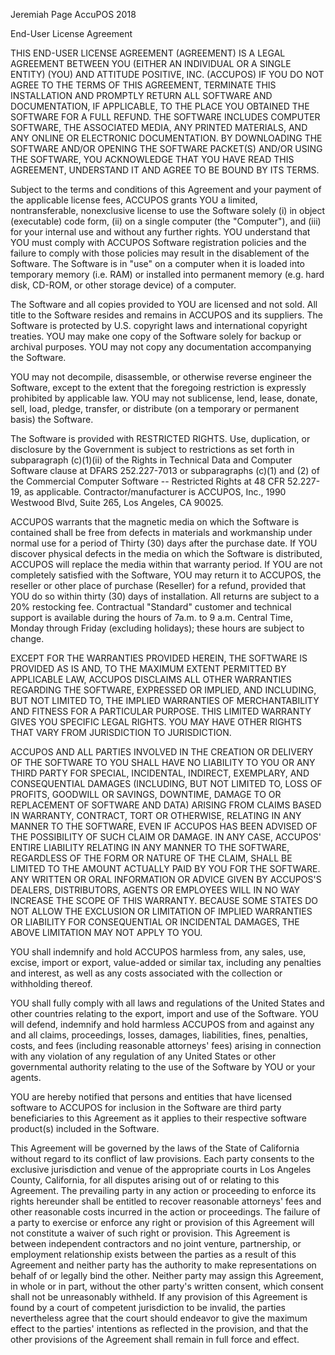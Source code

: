Jeremiah Page
AccuPOS 2018

End-User License Agreement

THIS END-USER LICENSE AGREEMENT (AGREEMENT) IS A LEGAL AGREEMENT BETWEEN YOU (EITHER AN INDIVIDUAL
OR A SINGLE ENTITY) (YOU) AND ATTITUDE POSITIVE, INC. (ACCUPOS) IF
YOU DO NOT AGREE TO THE TERMS OF THIS AGREEMENT, TERMINATE THIS INSTALLATION
AND PROMPTLY RETURN ALL SOFTWARE AND DOCUMENTATION, IF APPLICABLE, TO THE PLACE
YOU OBTAINED THE SOFTWARE FOR A FULL REFUND. THE SOFTWARE INCLUDES COMPUTER
SOFTWARE, THE ASSOCIATED MEDIA, ANY PRINTED MATERIALS, AND ANY
ONLINE OR ELECTRONIC DOCUMENTATION. BY DOWNLOADING THE SOFTWARE
AND/OR OPENING THE SOFTWARE PACKET(S) AND/OR USING THE SOFTWARE, YOU
ACKNOWLEDGE THAT YOU HAVE READ THIS AGREEMENT, UNDERSTAND IT AND AGREE TO BE
BOUND BY ITS TERMS. 

Subject to the terms and conditions of this Agreement and your payment of the applicable license fees, ACCUPOS grants YOU a
limited, nontransferable, nonexclusive license to use the Software solely (i)
in object (executable) code form, (ii) on a single computer (the
&quot;Computer&quot;), and (iii) for your internal use and without any further
rights. YOU understand that YOU must comply with ACCUPOS Software registration
policies and the failure to comply with those policies may result in the
disablement of the Software. The Software is in &quot;use&quot; on a computer
when it is loaded into temporary memory (i.e. RAM) or installed into permanent
memory (e.g. hard disk, CD-ROM, or other storage device) of a computer.

The Software and all copies provided to YOU are licensed and not sold. All title to the Software resides and remains in ACCUPOS and its
suppliers. The Software is protected by U.S. copyright laws and international
copyright treaties. YOU may make one copy of the Software solely for backup or
archival purposes. YOU may not copy any documentation accompanying the
Software.

YOU may not decompile, disassemble, or otherwise reverse engineer the Software, except to the extent that the
foregoing restriction is expressly prohibited by applicable law. YOU may not
sublicense, lend, lease, donate, sell, load, pledge, transfer, or distribute
(on a temporary or permanent basis) the Software.

The Software is provided with RESTRICTED RIGHTS. Use, duplication, or disclosure by the Government is subject
to restrictions as set forth in subparagraph (c)(1)(ii) of the Rights in
Technical Data and Computer Software clause at DFARS 252.227-7013 or
subparagraphs (c)(1) and (2) of the Commercial Computer Software -- Restricted
Rights at 48 CFR 52.227-19, as applicable. Contractor/manufacturer is ACCUPOS,
Inc., 1990 Westwood Blvd, Suite 265, Los Angeles, CA 90025.

ACCUPOS warrants that the magnetic media on which the Software is contained shall be free from defects in materials and
workmanship under normal use for a period of Thirty (30) days after the
purchase date. If YOU discover physical defects in the media on which the
Software is distributed, ACCUPOS will replace the media within that warranty
period. If YOU are not completely satisfied with the Software, YOU may return
it to ACCUPOS, the reseller or other place of purchase (Reseller)
for a refund, provided that YOU do so within thirty (30) days of installation.
All returns are subject to a 20% restocking fee. Contractual
&quot;Standard&quot; customer and technical support is available during the
hours of 7a.m. to 9 a.m. Central Time, Monday through Friday (excluding
holidays); these hours are subject to change. 

EXCEPT FOR THE WARRANTIES PROVIDED HEREIN, THE SOFTWARE IS PROVIDED AS IS AND, TO
THE MAXIMUM EXTENT PERMITTED BY APPLICABLE LAW, ACCUPOS DISCLAIMS ALL OTHER
WARRANTIES REGARDING THE SOFTWARE, EXPRESSED OR IMPLIED, AND INCLUDING, BUT NOT
LIMITED TO, THE IMPLIED WARRANTIES OF MERCHANTABILITY AND FITNESS FOR A
PARTICULAR PURPOSE. THIS LIMITED WARRANTY GIVES YOU SPECIFIC LEGAL RIGHTS. YOU
MAY HAVE OTHER RIGHTS THAT VARY FROM JURISDICTION TO JURISDICTION.

ACCUPOS AND ALL PARTIES INVOLVED IN THE CREATION OR DELIVERY OF THE SOFTWARE TO YOU SHALL HAVE NO LIABILITY TO YOU
OR ANY THIRD PARTY FOR SPECIAL, INCIDENTAL, INDIRECT, EXEMPLARY, AND
CONSEQUENTIAL DAMAGES (INCLUDING, BUT NOT LIMITED TO, LOSS OF PROFITS, GOODWILL
OR SAVINGS, DOWNTIME, DAMAGE TO OR REPLACEMENT OF SOFTWARE AND DATA) ARISING
FROM CLAIMS BASED IN WARRANTY, CONTRACT, TORT OR OTHERWISE, RELATING IN ANY
MANNER TO THE SOFTWARE, EVEN IF ACCUPOS HAS BEEN ADVISED OF THE POSSIBILITY OF
SUCH CLAIM OR DAMAGE. IN ANY CASE, ACCUPOS' ENTIRE LIABILITY RELATING IN ANY
MANNER TO THE SOFTWARE, REGARDLESS OF THE FORM OR NATURE OF THE CLAIM, SHALL BE
LIMITED TO THE AMOUNT ACTUALLY PAID BY YOU FOR THE SOFTWARE. ANY WRITTEN OR
ORAL INFORMATION OR ADVICE GIVEN BY ACCUPOS'S DEALERS, DISTRIBUTORS, AGENTS OR
EMPLOYEES WILL IN NO WAY INCREASE THE SCOPE OF THIS WARRANTY. BECAUSE SOME
STATES DO NOT ALLOW THE EXCLUSION OR LIMITATION OF IMPLIED WARRANTIES OR
LIABILITY FOR CONSEQUENTIAL OR INCIDENTAL DAMAGES, THE ABOVE LIMITATION MAY NOT
APPLY TO YOU.

YOU shall indemnify and hold ACCUPOS harmless from, any sales, use, excise, import or export,
value-added or similar tax, including any penalties and interest, as well as
any costs associated with the collection or withholding thereof.

YOU shall fully comply with all laws and regulations of the United States and other countries
relating to the export, import and use of the Software. YOU will defend,
indemnify and hold harmless ACCUPOS from and against any and all claims,
proceedings, losses, damages, liabilities, fines, penalties, costs, and fees
(including reasonable attorneys' fees) arising in connection with any violation
of any regulation of any United States or other governmental authority relating
to the use of the Software by YOU or your agents.

YOU are hereby notified that persons and entities that have
licensed software to ACCUPOS for inclusion in the Software are third party
beneficiaries to this Agreement as it applies to their respective software
product(s) included in the Software.

This Agreement will be governed by the laws of the State of California without regard to its
conflict of law provisions. Each party consents to the exclusive jurisdiction
and venue of the appropriate courts in Los Angeles County, California, for all
disputes arising out of or relating to this Agreement. The prevailing party in
any action or proceeding to enforce its rights hereunder shall be entitled to
recover reasonable attorneys' fees and other reasonable costs incurred in the
action or proceedings. The failure of a party to exercise or enforce any right
or provision of this Agreement will not constitute a waiver of such right or
provision. This Agreement is between independent contractors and no joint
venture, partnership, or employment relationship exists between the parties as
a result of this Agreement and neither party has the authority to make
representations on behalf of or legally bind the other. Neither party may
assign this Agreement, in whole or in part, without the other party's written
consent, which consent shall not be unreasonably withheld. If any provision of
this Agreement is found by a court of competent jurisdiction to be invalid, the
parties nevertheless agree that the court should endeavor to give the maximum
effect to the parties' intentions as reflected in the provision, and that the
other provisions of the Agreement shall remain in full force and effect.
